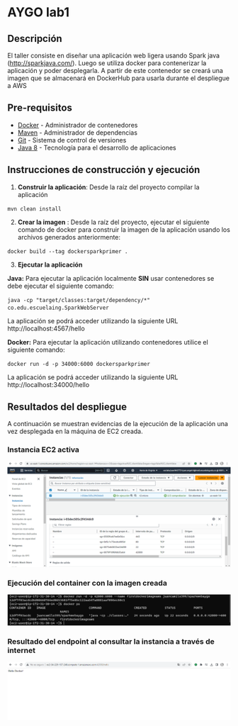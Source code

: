 # AYGO lab1
## Descripción
El taller consiste en diseñar una aplicación web ligera usando Spark
java (http://sparkjava.com/). Luego se utiliza docker para contenerizar la aplicación y poder desplegarla. A partir de este contenedor se creará
una imagen que se almacenará en DockerHub para usarla durante el despliegue a AWS

## Pre-requisitos
* [Docker](https://www.docker.com/) - Administrador de contenedores
* [Maven](https://maven.apache.org/) - Administrador de dependencias
* [Git](https://git-scm.com/) - Sistema de control de versiones
* [Java 8](https://www.java.com/) - Tecnología para el desarrollo de aplicaciones

## Instrucciones de construcción y ejecución

1. **Construir la aplicación**: Desde la raíz del proyecto compilar la aplicación

``mvn clean install``

2. **Crear la imagen** : Desde la raíz del proyecto, ejecutar el siguiente comando de docker para
   construir la imagen de la aplicación usando los archivos generados anteriormente:

``docker build --tag dockersparkprimer .``

3. **Ejecutar la aplicación**

**Java:** Para ejecutar la aplicación localmente **SIN** usar contenedores se debe ejecutar el siguiente comando:

``java -cp "target/classes:target/dependency/*" co.edu.escuelaing.SparkWebServer``

La aplicación se podrá acceder utilizando la siguiente URL http://localhost:4567/hello

**Docker:** Para ejecutar la aplicación utilizando contenedores utilice el siguiente comando:

``docker run -d -p 34000:6000 dockersparkprimer``

La aplicación se podrá acceder utilizando la siguiente URL http://localhost:34000/hello


## Resultados del despliegue
A continuación se muestran evidencias de la ejecución de la aplicación una vez desplegada en la
máquina de EC2 creada.
### Instancia EC2 activa
![ec2.png](img%2Fec2.png)
### Ejecución del container con la imagen creada
![docker.png](img%2Fdocker.png)
### Resultado del endpoint al consultar la instancia a través de internet
![web.png](img%2Fweb.png)
